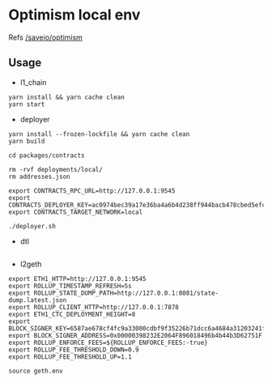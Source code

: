 
# Optimism local env

Refs [/saveio/optimism](http://10.0.1.228:3000/saveio/optimism)

## Usage

- l1_chain

```
yarn install && yarn cache clean
yarn start
```

- deployer

```
yarn install --frozen-lockfile && yarn cache clean
yarn build

cd packages/contracts

rm -rvf deployments/local/
rm addresses.json

export CONTRACTS_RPC_URL=http://127.0.0.1:9545
export CONTRACTS_DEPLOYER_KEY=ac0974bec39a17e36ba4a6b4d238ff944bacb478cbed5efcae784d7bf4f2ff80
export CONTRACTS_TARGET_NETWORK=local

./deployer.sh 
```

- dtl

```

```

- l2geth

```
export ETH1_HTTP=http://127.0.0.1:9545
export ROLLUP_TIMESTAMP_REFRESH=5s
export ROLLUP_STATE_DUMP_PATH=http://127.0.0.1:8081/state-dump.latest.json
export ROLLUP_CLIENT_HTTP=http://127.0.0.1:7878
export ETH1_CTC_DEPLOYMENT_HEIGHT=8
export BLOCK_SIGNER_KEY=6587ae678cf4fc9a33000cdbf9f35226b71dcc6a4684a31203241f9bcfd55d27
export BLOCK_SIGNER_ADDRESS=0x00000398232E2064F896018496b4b44b3D62751F
export ROLLUP_ENFORCE_FEES=${ROLLUP_ENFORCE_FEES:-true}
export ROLLUP_FEE_THRESHOLD_DOWN=0.9
export ROLLUP_FEE_THRESHOLD_UP=1.1

source geth.env

```

